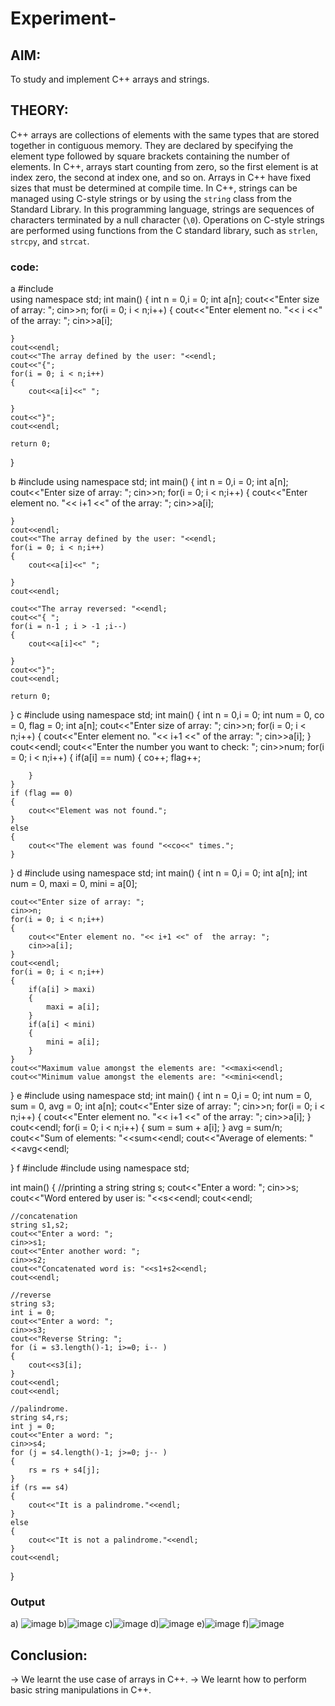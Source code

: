 # Experiment-
## AIM:
To study and implement C++ arrays and strings.
## THEORY:
C++ arrays are collections of elements with the same types that are stored together in contiguous memory. They are declared by specifying the element type followed by square brackets containing the number of elements. In C++, arrays start counting from zero, so the first element is at index zero, the second at index one, and so on. Arrays in C++ have fixed sizes that must be determined at compile time.
In C++, strings can be managed using C-style strings or by using the `string` class from the Standard Library. In this programming language, strings are sequences of characters terminated by a null character (`\0`). Operations on C-style strings are performed using functions from the C standard library, such as `strlen`, `strcpy`, and `strcat`.
### code:
a
#include <iostream>  
using namespace std;
int main()
{
    int n = 0,i = 0;
    int a[n];
    cout<<"Enter size of array: ";
    cin>>n;
    for(i = 0; i < n;i++)
    {
        cout<<"Enter element no. "<< i <<" of  the array: ";
        cin>>a[i];

    }
    cout<<endl;
    cout<<"The array defined by the user: "<<endl;
    cout<<"{";
    for(i = 0; i < n;i++)
    {
        cout<<a[i]<<" ";

    }
    cout<<"}";
    cout<<endl;

    return 0;
}

b
#include <iostream>
using namespace std;
int main()
{
    int n = 0,i = 0;
    int a[n];
    cout<<"Enter size of array: ";
    cin>>n;
    for(i = 0; i < n;i++)
    {
        cout<<"Enter element no. "<< i+1 <<" of  the array: ";
        cin>>a[i];

    }
    cout<<endl;
    cout<<"The array defined by the user: "<<endl;
    for(i = 0; i < n;i++)
    {
        cout<<a[i]<<" ";

    }
    cout<<endl;

    cout<<"The array reversed: "<<endl;
    cout<<"{ ";
    for(i = n-1 ; i > -1 ;i--)
    {
        cout<<a[i]<<" ";

    }
    cout<<"}";
    cout<<endl;

    return 0;
}
c
#include <iostream>
using namespace std;
int main()
{
    int n = 0,i = 0;
    int num = 0, co = 0, flag = 0;
    int a[n];
    cout<<"Enter size of array: ";
    cin>>n;
    for(i = 0; i < n;i++)
    {
        cout<<"Enter element no. "<< i+1 <<" of  the array: ";
        cin>>a[i];
    }
    cout<<endl;
    cout<<"Enter the number you want to check: ";
    cin>>num;
    for(i = 0; i < n;i++)
    {
        if(a[i] == num)
        {
            co++;
            flag++;

        }
    }
    if (flag == 0)
    {
        cout<<"Element was not found.";
    }
    else
    {
        cout<<"The element was found "<<co<<" times.";
    }

}
d
#include <iostream>
using namespace std;
int main()
{
    int n = 0,i = 0;
    int a[n];
    int num = 0, maxi = 0, mini = a[0];
    
    cout<<"Enter size of array: ";
    cin>>n;
    for(i = 0; i < n;i++)
    {
        cout<<"Enter element no. "<< i+1 <<" of  the array: ";
        cin>>a[i];
    }
    cout<<endl;
    for(i = 0; i < n;i++)
    {
        if(a[i] > maxi)
        {
            maxi = a[i];
        }
        if(a[i] < mini)
        {
            mini = a[i];
        }
    }
    cout<<"Maximum value amongst the elements are: "<<maxi<<endl;
    cout<<"Minimum value amongst the elements are: "<<mini<<endl;


}
e
#include <iostream>
using namespace std;
int main()
{
    int n = 0,i = 0;
    int num = 0, sum = 0, avg = 0;
    int a[n];
    cout<<"Enter size of array: ";
    cin>>n;
    for(i = 0; i < n;i++)
    {
        cout<<"Enter element no. "<< i+1 <<" of  the array: ";
        cin>>a[i];
    }
    cout<<endl;
    for(i = 0; i < n;i++)
    {
        sum = sum + a[i];
    }
    avg = sum/n;
    cout<<"Sum of elements: "<<sum<<endl;
    cout<<"Average of elements: "<<avg<<endl;


}
f
#include <iostream>
#include <string>
using namespace std; 

int main()
{
    //printing a string
    string s;
    cout<<"Enter a word: ";
    cin>>s;
    cout<<"Word entered by user is: "<<s<<endl;
    cout<<endl;

    //concatenation
    string s1,s2;
    cout<<"Enter a word: ";
    cin>>s1;
    cout<<"Enter another word: ";
    cin>>s2;
    cout<<"Concatenated word is: "<<s1+s2<<endl;
    cout<<endl;

    //reverse
    string s3;
    int i = 0;
    cout<<"Enter a word: ";
    cin>>s3;
    cout<<"Reverse String: ";
    for (i = s3.length()-1; i>=0; i-- )
    {
        cout<<s3[i];
    }
    cout<<endl;
    cout<<endl;

    //palindrome.
    string s4,rs;
    int j = 0;
    cout<<"Enter a word: ";
    cin>>s4;
    for (j = s4.length()-1; j>=0; j-- )
    {
        rs = rs + s4[j];
    }
    if (rs == s4)
    {
        cout<<"It is a palindrome."<<endl;
    }
    else
    {
        cout<<"It is not a palindrome."<<endl;   
    }
    cout<<endl;
}

### Output
a) ![image](https://github.com/user-attachments/assets/b761c17e-d686-4528-a085-d4381d8bc032)
b)![image](https://github.com/user-attachments/assets/88b628c3-a150-4076-a197-22282ea66969)
c)![image](https://github.com/user-attachments/assets/7f88b1c0-3e8f-43e1-a908-e9ed19417abe)
d)![image](https://github.com/user-attachments/assets/f136e7e1-3faa-4a52-9a4d-434ebe19378f)
e)![image](https://github.com/user-attachments/assets/9456e549-beaf-4213-b7a2-e2dabd22dc3e)
f)![image](https://github.com/user-attachments/assets/af59ed80-60ea-4062-b18a-4a1e20106031)

## Conclusion:
→ We learnt the use case of arrays in C++.
→ We learnt how to perform basic string manipulations in C++.






